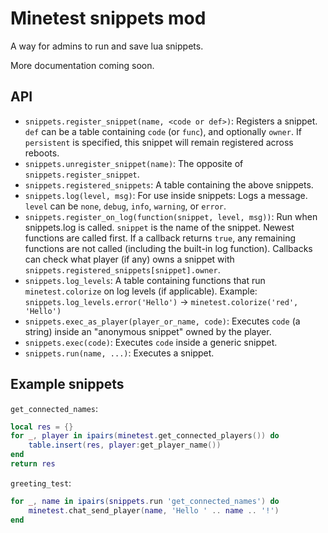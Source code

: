 # Minetest snippets mod

A way for admins to run and save lua snippets.

More documentation coming soon.

## API

 - `snippets.register_snippet(name, <code or def>)`: Registers a snippet.
    `def` can be a table containing `code` (or `func`), and optionally `owner`.
    If `persistent` is specified, this snippet will remain registered across
    reboots.
 - `snippets.unregister_snippet(name)`: The opposite of
    `snippets.register_snippet`.
 - `snippets.registered_snippets`: A table containing the above snippets.
 - `snippets.log(level, msg)`: For use inside snippets: Logs a message. `level`
    can be `none`, `debug`, `info`, `warning`, or `error`.
 - `snippets.register_on_log(function(snippet, level, msg))`: Run when
    snippets.log is called. `snippet` is the name of the snippet. Newest
    functions are called first. If a callback returns `true`, any remaining
    functions are not called (including the built-in log function). Callbacks
    can check what player (if any) owns a snippet with
    `snippets.registered_snippets[snippet].owner`.
 - `snippets.log_levels`: A table containing functions that run
    `minetest.colorize` on log levels (if applicable).
    Example: `snippets.log_levels.error('Hello')` →
    `minetest.colorize('red', 'Hello')`
 - `snippets.exec_as_player(player_or_name, code)`: Executes `code` (a string)
    inside an "anonymous snippet" owned by the player.
 - `snippets.exec(code)`: Executes `code` inside a generic snippet.
 - `snippets.run(name, ...)`: Executes a snippet.

## Example snippets

`get_connected_names`:
```lua
local res = {}
for _, player in ipairs(minetest.get_connected_players()) do
    table.insert(res, player:get_player_name())
end
return res
```

`greeting_test`:
```lua
for _, name in ipairs(snippets.run 'get_connected_names') do
    minetest.chat_send_player(name, 'Hello ' .. name .. '!')
end
```
